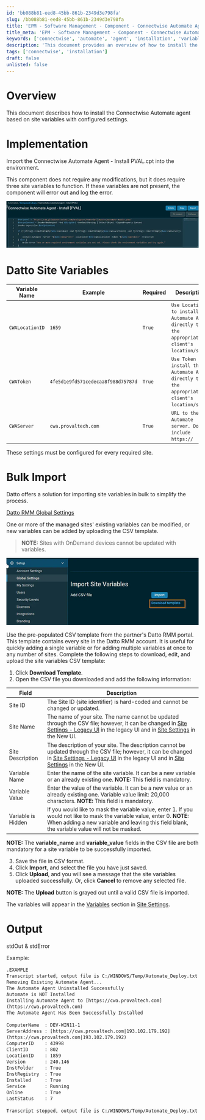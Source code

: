 ```yaml
---
id: 'bb088b81-eed8-45bb-861b-2349d3e798fa'
slug: /bb088b81-eed8-45bb-861b-2349d3e798fa
title: 'EPM - Software Management - Component - Connectwise Automate Agent - Install PVAL'
title_meta: 'EPM - Software Management - Component - Connectwise Automate Agent - Install PVAL'
keywords: ['connectwise', 'automate', 'agent', 'installation', 'variables', 'bulk', 'import']
description: 'This document provides an overview of how to install the Connectwise Automate agent using site variables with configured settings. It includes implementation steps, required site variables, and instructions for bulk importing site variables to streamline the installation process.'
tags: ['connectwise', 'installation']
draft: false
unlisted: false
---
```


# Overview
This document describes how to install the Connectwise Automate agent based on site variables with configured settings.

# Implementation
Import the Connectwise Automate Agent - Install PVAL.cpt into the environment.

This component does not require any modifications, but it does require three site variables to function. If these variables are not present, the component will error out and log the error.

![Image](../../../static/img/docs/bb088b81-eed8-45bb-861b-2349d3e798fa/image_1.webp)

# Datto Site Variables

| Variable Name     | Example                           | Required | Description                                                                                       |
|-------------------|-----------------------------------|----------|---------------------------------------------------------------------------------------------------|
| `CWALocationID`   | `1659`                            | `True`   | `Use LocationID to install the Automate Agent directly to the appropriate client's location/site.` |
| `CWAToken`        | `4fe5d1e9fd571cedecaa8f988d75787d` | `True`   | `Use Token to install the Automate Agent directly to the appropriate client's location/site.`     |
| `CWAServer`       | `cwa.provaltech.com`             | `True`   | `URL to the Automate server. Do not include https://`                                           |

These settings must be configured for every required site.

# Bulk Import
Datto offers a solution for importing site variables in bulk to simplify the process.

[Datto RMM Global Settings](https://rmm.datto.com/help/de/Content/3NEWUI/Setup/GlobalSettings.htm)

One or more of the managed sites' existing variables can be modified, or new variables can be added by uploading the CSV template.

> **NOTE:** Sites with OnDemand devices cannot be updated with variables.

![Image](../../../static/img/docs/bb088b81-eed8-45bb-861b-2349d3e798fa/image_3.webp)

Use the pre-populated CSV template from the partner's Datto RMM portal. This template contains every site in the Datto RMM account. It is useful for quickly adding a single variable or for adding multiple variables at once to any number of sites. Complete the following steps to download, edit, and upload the site variables CSV template:

1. Click **Download Template**.
2. Open the CSV file you downloaded and add the following information:

| Field               | Description                                                                                                                        |
|---------------------|------------------------------------------------------------------------------------------------------------------------------------|
| Site ID             | The Site ID (site identifier) is hard-coded and cannot be changed or updated.                                                    |
| Site Name           | The name of your site. The name cannot be updated through the CSV file; however, it can be changed in [Site Settings - Legacy UI](https://rmm.datto.com/help/de/Content/4WEBPORTAL/Sites/SiteSettings.htm) in the legacy UI and in [Site Settings](https://rmm.datto.com/help/de/Content/3NEWUI/Sites/CreateASite.htm#Site_Settings) in the New UI. |
| Site Description    | The description of your site. The description cannot be updated through the CSV file; however, it can be changed in [Site Settings - Legacy UI](https://rmm.datto.com/help/de/Content/4WEBPORTAL/Sites/SiteSettings.htm) in the legacy UI and in [Site Settings](https://rmm.datto.com/help/de/Content/3NEWUI/Sites/CreateASite.htm#Site_Settings) in the New UI. |
| Variable Name       | Enter the name of the site variable. It can be a new variable or an already existing one. **NOTE:** This field is mandatory.     |
| Variable Value      | Enter the value of the variable. It can be a new value or an already existing one. Variable value limit: 20,000 characters. **NOTE:** This field is mandatory. |
| Variable is Hidden  | If you would like to mask the variable value, enter 1. If you would not like to mask the variable value, enter 0. **NOTE:** When adding a new variable and leaving this field blank, the variable value will not be masked. |

**NOTE:** The **variable_name** and **variable_value** fields in the CSV file are both mandatory for a site variable to be successfully imported.

3. Save the file in CSV format.
4. Click **Import**, and select the file you have just saved.
5. Click **Upload**, and you will see a message that the site variables uploaded successfully. Or, click **Cancel** to remove any selected file.

**NOTE:** The **Upload** button is grayed out until a valid CSV file is imported.

The variables will appear in the [Variables](https://rmm.datto.com/help/de/Content/3NEWUI/Sites/CreateASite.htm#Variables) section in [Site Settings](https://rmm.datto.com/help/de/Content/3NEWUI/Sites/CreateASite.htm#Site_Settings).

# Output
stdOut & stdError

Example:
```
.EXAMPLE
Transcript started, output file is C:/WINDOWS/Temp/Automate_Deploy.txt
Removing Existing Automate Agent...
The Automate Agent Uninstalled Successfully
Automate is NOT Installed
Installing Automate Agent to [https://cwa.provaltech.com](https://cwa.provaltech.com)
The Automate Agent Has Been Successfully Installed

ComputerName  : DEV-WIN11-1
ServerAddress : [https://cwa.provaltech.com|193.102.179.192](https://cwa.provaltech.com|193.102.179.192)
ComputerID    : 43998
ClientID      : 802
LocationID    : 1859
Version       : 240.146
InstFolder    : True
InstRegistry  : True
Installed     : True
Service       : Running
Online        : True
LastStatus    : 7

Transcript stopped, output file is C:/WINDOWS/Temp/Automate_Deploy.txt
```

